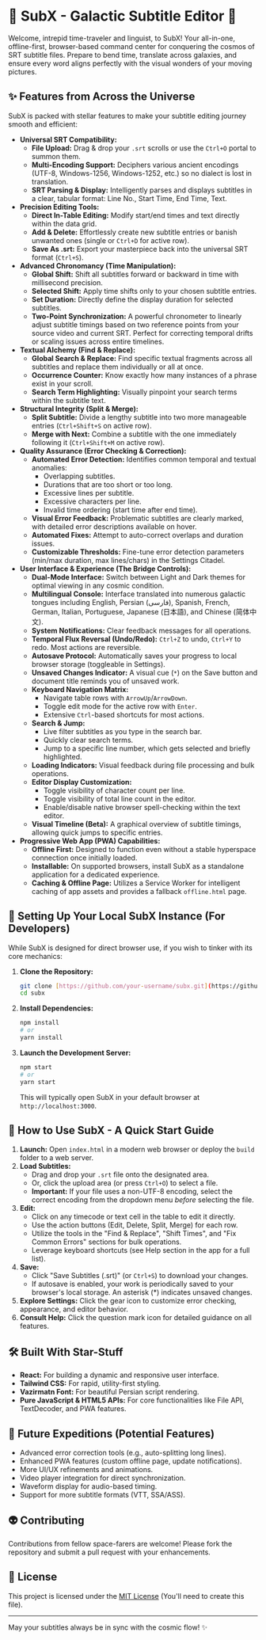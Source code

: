 # 🚀 SubX - Galactic Subtitle Editor 🌠

Welcome, intrepid time-traveler and linguist, to SubX! Your all-in-one, offline-first, browser-based command center for conquering the cosmos of SRT subtitle files. Prepare to bend time, translate across galaxies, and ensure every word aligns perfectly with the visual wonders of your moving pictures.

## ✨ Features from Across the Universe

SubX is packed with stellar features to make your subtitle editing journey smooth and efficient:

* **Universal SRT Compatibility:**
    * **File Upload:** Drag & drop your `.srt` scrolls or use the `Ctrl+O` portal to summon them.
    * **Multi-Encoding Support:** Deciphers various ancient encodings (UTF-8, Windows-1256, Windows-1252, etc.) so no dialect is lost in translation.
    * **SRT Parsing & Display:** Intelligently parses and displays subtitles in a clear, tabular format: Line No., Start Time, End Time, Text.
* **Precision Editing Tools:**
    * **Direct In-Table Editing:** Modify start/end times and text directly within the data grid.
    * **Add & Delete:** Effortlessly create new subtitle entries or banish unwanted ones (single or `Ctrl+D` for active row).
    * **Save As .srt:** Export your masterpiece back into the universal SRT format (`Ctrl+S`).
* **Advanced Chronomancy (Time Manipulation):**
    * **Global Shift:** Shift all subtitles forward or backward in time with millisecond precision.
    * **Selected Shift:** Apply time shifts only to your chosen subtitle entries.
    * **Set Duration:** Directly define the display duration for selected subtitles.
    * **Two-Point Synchronization:** A powerful chronometer to linearly adjust subtitle timings based on two reference points from your source video and current SRT. Perfect for correcting temporal drifts or scaling issues across entire timelines.
* **Textual Alchemy (Find & Replace):**
    * **Global Search & Replace:** Find specific textual fragments across all subtitles and replace them individually or all at once.
    * **Occurrence Counter:** Know exactly how many instances of a phrase exist in your scroll.
    * **Search Term Highlighting:** Visually pinpoint your search terms within the subtitle text.
* **Structural Integrity (Split & Merge):**
    * **Split Subtitle:** Divide a lengthy subtitle into two more manageable entries (`Ctrl+Shift+S` on active row).
    * **Merge with Next:** Combine a subtitle with the one immediately following it (`Ctrl+Shift+M` on active row).
* **Quality Assurance (Error Checking & Correction):**
    * **Automated Error Detection:** Identifies common temporal and textual anomalies:
        * Overlapping subtitles.
        * Durations that are too short or too long.
        * Excessive lines per subtitle.
        * Excessive characters per line.
        * Invalid time ordering (start time after end time).
    * **Visual Error Feedback:** Problematic subtitles are clearly marked, with detailed error descriptions available on hover.
    * **Automated Fixes:** Attempt to auto-correct overlaps and duration issues.
    * **Customizable Thresholds:** Fine-tune error detection parameters (min/max duration, max lines/chars) in the Settings Citadel.
* **User Interface & Experience (The Bridge Controls):**
    * **Dual-Mode Interface:** Switch between Light and Dark themes for optimal viewing in any cosmic condition.
    * **Multilingual Console:** Interface translated into numerous galactic tongues including English, Persian (فارسی), Spanish, French, German, Italian, Portuguese, Japanese (日本語), and Chinese (简体中文).
    * **System Notifications:** Clear feedback messages for all operations.
    * **Temporal Flux Reversal (Undo/Redo):** `Ctrl+Z` to undo, `Ctrl+Y` to redo. Most actions are reversible.
    * **Autosave Protocol:** Automatically saves your progress to local browser storage (toggleable in Settings).
    * **Unsaved Changes Indicator:** A visual cue (`*`) on the Save button and document title reminds you of unsaved work.
    * **Keyboard Navigation Matrix:**
        * Navigate table rows with `ArrowUp`/`ArrowDown`.
        * Toggle edit mode for the active row with `Enter`.
        * Extensive `Ctrl`-based shortcuts for most actions.
    * **Search & Jump:**
        * Live filter subtitles as you type in the search bar.
        * Quickly clear search terms.
        * Jump to a specific line number, which gets selected and briefly highlighted.
    * **Loading Indicators:** Visual feedback during file processing and bulk operations.
    * **Editor Display Customization:**
        * Toggle visibility of character count per line.
        * Toggle visibility of total line count in the editor.
        * Enable/disable native browser spell-checking within the text editor.
    * **Visual Timeline (Beta):** A graphical overview of subtitle timings, allowing quick jumps to specific entries.
* **Progressive Web App (PWA) Capabilities:**
    * **Offline First:** Designed to function even without a stable hyperspace connection once initially loaded.
    * **Installable:** On supported browsers, install SubX as a standalone application for a dedicated experience.
    * **Caching & Offline Page:** Utilizes a Service Worker for intelligent caching of app assets and provides a fallback `offline.html` page.

## 🌌 Setting Up Your Local SubX Instance (For Developers)

While SubX is designed for direct browser use, if you wish to tinker with its core mechanics:

1.  **Clone the Repository:**
    ```bash
    git clone [https://github.com/your-username/subx.git](https://github.com/your-username/subx.git)
    cd subx
    ```
2.  **Install Dependencies:**
    ```bash
    npm install 
    # or
    yarn install
    ```
3.  **Launch the Development Server:**
    ```bash
    npm start
    # or
    yarn start
    ```
    This will typically open SubX in your default browser at `http://localhost:3000`.

## 📜 How to Use SubX - A Quick Start Guide

1.  **Launch:** Open `index.html` in a modern web browser or deploy the `build` folder to a web server.
2.  **Load Subtitles:**
    * Drag and drop your `.srt` file onto the designated area.
    * Or, click the upload area (or press `Ctrl+O`) to select a file.
    * **Important:** If your file uses a non-UTF-8 encoding, select the correct encoding from the dropdown menu *before* selecting the file.
3.  **Edit:**
    * Click on any timecode or text cell in the table to edit it directly.
    * Use the action buttons (Edit, Delete, Split, Merge) for each row.
    * Utilize the tools in the "Find & Replace", "Shift Times", and "Fix Common Errors" sections for bulk operations.
    * Leverage keyboard shortcuts (see Help section in the app for a full list).
4.  **Save:**
    * Click "Save Subtitles (.srt)" (or `Ctrl+S`) to download your changes.
    * If autosave is enabled, your work is periodically saved to your browser's local storage. An asterisk (*) indicates unsaved changes.
5.  **Explore Settings:** Click the gear icon to customize error checking, appearance, and editor behavior.
6.  **Consult Help:** Click the question mark icon for detailed guidance on all features.

## 🛠️ Built With Star-Stuff

* **React:** For building a dynamic and responsive user interface.
* **Tailwind CSS:** For rapid, utility-first styling.
* **Vazirmatn Font:** For beautiful Persian script rendering.
* **Pure JavaScript & HTML5 APIs:** For core functionalities like File API, TextDecoder, and PWA features.

## 🌠 Future Expeditions (Potential Features)

* Advanced error correction tools (e.g., auto-splitting long lines).
* Enhanced PWA features (custom offline page, update notifications).
* More UI/UX refinements and animations.
* Video player integration for direct synchronization.
* Waveform display for audio-based timing.
* Support for more subtitle formats (VTT, SSA/ASS).

## 👽 Contributing

Contributions from fellow space-farers are welcome! Please fork the repository and submit a pull request with your enhancements.

## 📄 License

This project is licensed under the [MIT License](LICENSE.md) (You'll need to create this file).

---

May your subtitles always be in sync with the cosmic flow! ✨
